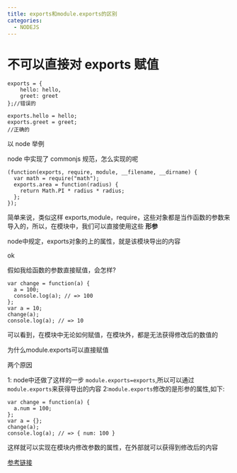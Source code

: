 ```yaml
---
title: exports和module.exports的区别
categories:
  - NODEJS
---
```


# 不可以直接对 exports 赋值

```
exports = {
    hello: hello,
    greet: greet
};//错误的
```

```
exports.hello = hello;
exports.greet = greet;
//正确的
```

以 node 举例

node 中实现了 commonjs 规范，怎么实现的呢

```
(function(exports, require, module, __filename, __dirname) {
  var math = require("math");
  exports.area = function(radius) {
    return Math.PI * radius * radius;
  };
});

```
简单来说，类似这样
exports,module，require，这些对象都是当作函数的参数来导入的，所以，在模块中，我们可以直接使用这些 **形参**

node中规定，exports对象的上的属性，就是该模块导出的内容

ok

假如我给函数的参数直接赋值，会怎样?

```
var change = function(a) {
  a = 100;
  console.log(a); // => 100
};
var a = 10;
change(a);
console.log(a); // => 10

```
可以看到，在模块中无论如何赋值，在模块外，都是无法获得修改后的数值的

为什么module.exports可以直接赋值

两个原因

1: node中还做了这样的一步 `module.exports=exports`,所以可以通过`module.exports`来获得导出的内容
2:`module.exports`修改的是形参的属性,如下:
```
var change = function(a) {
  a.num = 100;
};
var a = {};
change(a);
console.log(a); // => { num: 100 }

```
这样就可以实现在模块内修改参数的属性，在外部就可以获得到修改后的内容


[参考链接](https://www.liaoxuefeng.com/wiki/001434446689867b27157e896e74d51a89c25cc8b43bdb3000/001434502419592fd80bbb0613a42118ccab9435af408fd000)
